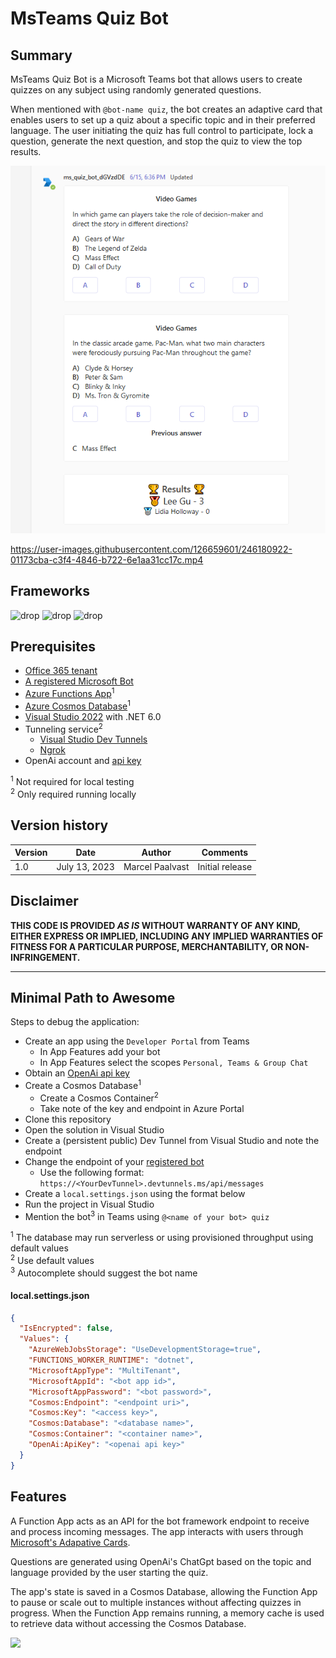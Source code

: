 # MsTeams Quiz Bot

## Summary

MsTeams Quiz Bot is a Microsoft Teams bot that allows users to create quizzes on any subject using randomly generated questions.

When mentioned with `@bot-name quiz`, the bot creates an adaptive card that enables users to set up a quiz about a specific topic and in their preferred language. The user initiating the quiz has full control to participate, lock a question, generate the next question, and stop the quiz to view the top results.

![Example of a quiz in action](assets/example-questions-and-result.png)

https://user-images.githubusercontent.com/126659601/246180922-01173cba-c3f4-4846-b722-6e1aa31cc17c.mp4

## Frameworks

![drop](https://img.shields.io/badge/Bot&nbsp;Framework-4.19-green.svg)
![drop](https://img.shields.io/badge/.NET-6.0-green.svg)
![drop](https://img.shields.io/badge/Azure&nbsp;Functions-v4-green.svg)

## Prerequisites


* [Office 365 tenant](https://dev.office.com/sharepoint/docs/spfx/set-up-your-development-environment)
* [A registered Microsoft Bot](https://dev.botframework.com/bots/new)
* [Azure Functions App](https://learn.microsoft.com/en-us/azure/azure-functions/functions-create-function-app-portal)<sup>1</sup>
* [Azure Cosmos Database](https://learn.microsoft.com/en-us/azure/cosmos-db/nosql/quickstart-portal)<sup>1</sup>
* [Visual Studio 2022](https://visualstudio.microsoft.com/vs/) with .NET 6.0
* Tunneling service<sup>2</sup>
  * [Visual Studio Dev Tunnels](https://learn.microsoft.com/en-us/connectors/custom-connectors/port-tunneling)
  * [Ngrok](https://learn.microsoft.com/en-us/microsoftteams/platform/concepts/build-and-test/debug#locally-hosted)
* OpenAi account and [api key](https://platform.openai.com/account/api-keys)

<sup>1</sup> Not required for local testing<br>
<sup>2</sup> Only required running locally

## Version history

Version|Date|Author|Comments
-------|----|----|--------
1.0|July 13, 2023|Marcel Paalvast|Initial release

## Disclaimer

**THIS CODE IS PROVIDED *AS IS* WITHOUT WARRANTY OF ANY KIND, EITHER EXPRESS OR IMPLIED, INCLUDING ANY IMPLIED WARRANTIES OF FITNESS FOR A PARTICULAR PURPOSE, MERCHANTABILITY, OR NON-INFRINGEMENT.**

---

## Minimal Path to Awesome

Steps to debug the application:

* Create an app using the `Developer Portal` from Teams
  * In App Features add your bot
  * In App Features select the scopes `Personal, Teams & Group Chat`
* Obtain an [OpenAi api key](https://platform.openai.com/account/api-keys)
* Create a Cosmos Database<sup>1</sup>
  * Create a Cosmos Container<sup>2</sup>
  * Take note of the key and endpoint in Azure Portal
* Clone this repository
* Open the solution in Visual Studio
* Create a (persistent public) Dev Tunnel from Visual Studio and note the endpoint
* Change the endpoint of your [registered bot](https://dev.botframework.com/bots)
  * Use the following format: `https://<YourDevTunnel>.devtunnels.ms/api/messages`
* Create a `local.settings.json` using the format below
* Run the project in Visual Studio
* Mention the bot<sup>3</sup> in Teams using `@<name of your bot> quiz`


<sup>1</sup> The database may run serverless or using provisioned throughput using default values<br>
<sup>2</sup> Use default values<br>
<sup>3</sup> Autocomplete should suggest the bot name

#### local.settings.json
```json
{
  "IsEncrypted": false,
  "Values": {
    "AzureWebJobsStorage": "UseDevelopmentStorage=true",
    "FUNCTIONS_WORKER_RUNTIME": "dotnet",
    "MicrosoftAppType": "MultiTenant",
    "MicrosoftAppId": "<bot app id>",
    "MicrosoftAppPassword": "<bot password>",
    "Cosmos:Endpoint": "<endpoint uri>",
    "Cosmos:Key": "<access key>",
    "Cosmos:Database": "<database name>",
    "Cosmos:Container": "<container name>",
    "OpenAi:ApiKey": "<openai api key>"
  }
}
```

## Features

  A Function App acts as an API for the bot framework endpoint to receive and process incoming messages. The app interacts with users through [Microsoft's Adapative Cards](https://adaptivecards.io/).

  Questions are generated using OpenAi's ChatGpt based on the topic and language provided by the user starting the quiz.
  
  The app's state is saved in a Cosmos Database, allowing the Function App to pause or scale out to multiple instances without affecting quizzes in progress. When the Function App remains running, a memory cache is used to retrieve data without accessing the Cosmos Database.

<img src="https://m365-visitor-stats.azurewebsites.net/teams-dev-samples/samples/app-msteams-quiz-bot" />